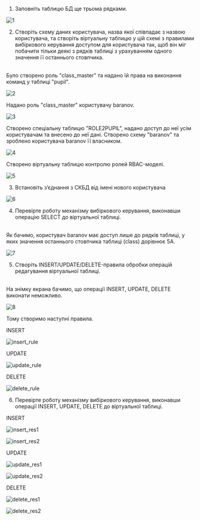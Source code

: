 1. Заповніть таблицю БД ще трьома рядками.

![1](https://github.com/oleksandrblazhko/ai-192-baranov/assets/56040804/596960d8-783b-455d-ae84-c35eaf7179a5)

2. Створіть схему даних користувача, назва якої співпадає з назвою користувача, та створіть віртуальну таблицю у цій схемі з правилами вибіркового керування доступом для користувача так, щоб він міг побачити тільки деякі з рядків таблиці з урахуванням одного значення її останнього стовпчика.

<br>Було створено роль "class_master" та надано їй права на виконання команд у таблиці "pupil".

![2](https://github.com/oleksandrblazhko/ai-192-baranov/assets/56040804/26515c05-222d-448a-9746-e62f01701aee)

Надано роль "class_master" користувачу baranov.

![3](https://github.com/oleksandrblazhko/ai-192-baranov/assets/56040804/b59b9302-b219-47f8-8593-d8c64b56cdc8)

Створено спеціальну таблицю "ROLE2PUPIL", надано доступ до неї усім користувачам та внесено до неї дані. Створено схему "baranov" та зроблено користувача baranov її власником.

![4](https://github.com/oleksandrblazhko/ai-192-baranov/assets/56040804/80a817c6-2384-4e54-bdb3-51beecd039b2)

Створено віртуальну таблицю контролю ролей RBAC-моделі.

![5](https://github.com/oleksandrblazhko/ai-192-baranov/assets/56040804/b7221cf4-0ac9-47df-a285-d03348238dfc)

3. Встановіть з’єднання з СКБД від імені нового користувача

![6](https://github.com/oleksandrblazhko/ai-192-baranov/assets/56040804/61718eaf-eb0d-499b-b76d-cda0ddb30d26)

4. Перевірте роботу механізму вибіркового керування, виконавши операцію SELECT до віртуальної таблиці.

<br>Як бачимо, користувач baranov має доступ лише до рядків таблиці, у яких значення останнього стовпчика таблиці (class) дорівнює 5А.

![7](https://github.com/oleksandrblazhko/ai-192-baranov/assets/56040804/4137e1e2-0bb0-424e-8f71-638520ff7bf0)

5. Створіть INSERT/UPDATE/DELETE-правила обробки операцій редагування віртуальної таблиці.

<br>На знімку екрана бачимо, що операції INSERT, UPDATE, DELETE виконати неможливо.

![8](https://github.com/oleksandrblazhko/ai-192-baranov/assets/56040804/de3ad79d-b25f-4769-ab40-24fa1d51dab7)

Тому створимо наступні правила.

INSERT

![insert_rule](https://github.com/oleksandrblazhko/ai-192-baranov/assets/56040804/fbd4d192-e2c5-442f-90fd-4fa4d6f0a737)

UPDATE

![update_rule](https://github.com/oleksandrblazhko/ai-192-baranov/assets/56040804/77fe0a22-91ad-46d6-96c8-309cf7f9ccea)

DELETE

![delete_rule](https://github.com/oleksandrblazhko/ai-192-baranov/assets/56040804/c6c08b98-a05c-41e0-8ff6-661b8f9c10e3)

6. Перевірте роботу механізму вибіркового керування, виконавши операції INSERT, UPDATE, DELETE до віртуальної таблиці.

INSERT

![insert_res1](https://github.com/oleksandrblazhko/ai-192-baranov/assets/56040804/bea796c0-b414-4758-b63a-a17f98106352)

![insert_res2](https://github.com/oleksandrblazhko/ai-192-baranov/assets/56040804/6e7aba6a-c187-4079-9d6e-1f6f1728e75a)

UPDATE

![update_res1](https://github.com/oleksandrblazhko/ai-192-baranov/assets/56040804/8e2095bf-8981-4948-b975-488868a1d128)

![update_res2](https://github.com/oleksandrblazhko/ai-192-baranov/assets/56040804/c690c5a1-e07d-4c07-8483-b1ac337b205f)

DELETE

![delete_res1](https://github.com/oleksandrblazhko/ai-192-baranov/assets/56040804/8a394c72-3626-4975-b843-d75d037dc255)

![delete_res2](https://github.com/oleksandrblazhko/ai-192-baranov/assets/56040804/752a6adc-a7f8-4c49-85e5-fcec0fc019ef)
